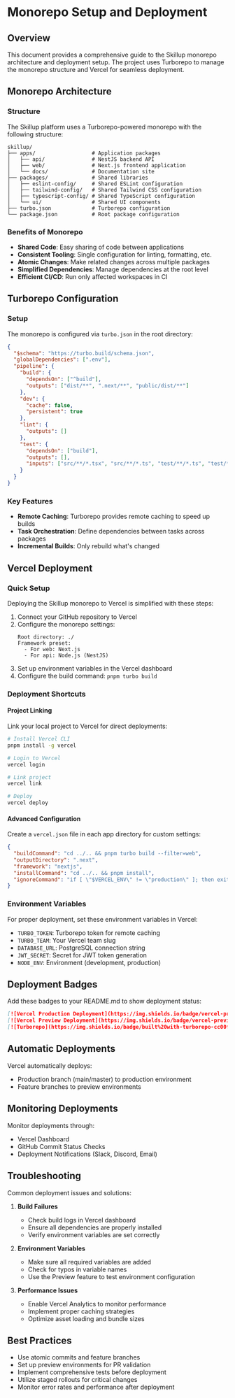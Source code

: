 # Monorepo Setup and Deployment

## Overview

This document provides a comprehensive guide to the Skillup monorepo architecture and deployment setup. The project uses Turborepo to manage the monorepo structure and Vercel for seamless deployment.

## Monorepo Architecture

### Structure

The Skillup platform uses a Turborepo-powered monorepo with the following structure:

```
skillup/
├── apps/                  # Application packages
│   ├── api/               # NestJS backend API
│   ├── web/               # Next.js frontend application
│   └── docs/              # Documentation site
├── packages/              # Shared libraries
│   ├── eslint-config/     # Shared ESLint configuration
│   ├── tailwind-config/   # Shared Tailwind CSS configuration
│   ├── typescript-config/ # Shared TypeScript configuration
│   └── ui/                # Shared UI components
├── turbo.json             # Turborepo configuration
└── package.json           # Root package configuration
```

### Benefits of Monorepo

- **Shared Code**: Easy sharing of code between applications
- **Consistent Tooling**: Single configuration for linting, formatting, etc.
- **Atomic Changes**: Make related changes across multiple packages
- **Simplified Dependencies**: Manage dependencies at the root level
- **Efficient CI/CD**: Run only affected workspaces in CI

## Turborepo Configuration

### Setup

The monorepo is configured via `turbo.json` in the root directory:

```json
{
  "$schema": "https://turbo.build/schema.json",
  "globalDependencies": [".env"],
  "pipeline": {
    "build": {
      "dependsOn": ["^build"],
      "outputs": ["dist/**", ".next/**", "public/dist/**"]
    },
    "dev": {
      "cache": false,
      "persistent": true
    },
    "lint": {
      "outputs": []
    },
    "test": {
      "dependsOn": ["build"],
      "outputs": [],
      "inputs": ["src/**/*.tsx", "src/**/*.ts", "test/**/*.ts", "test/**/*.tsx"]
    }
  }
}
```

### Key Features

- **Remote Caching**: Turborepo provides remote caching to speed up builds
- **Task Orchestration**: Define dependencies between tasks across packages
- **Incremental Builds**: Only rebuild what's changed

## Vercel Deployment

### Quick Setup

Deploying the Skillup monorepo to Vercel is simplified with these steps:

1. Connect your GitHub repository to Vercel
2. Configure the monorepo settings:
   ```
   Root directory: ./
   Framework preset:
     - For web: Next.js
     - For api: Node.js (NestJS)
   ```
3. Set up environment variables in the Vercel dashboard
4. Configure the build command: `pnpm turbo build`

### Deployment Shortcuts

#### Project Linking

Link your local project to Vercel for direct deployments:

```bash
# Install Vercel CLI
pnpm install -g vercel

# Login to Vercel
vercel login

# Link project
vercel link

# Deploy
vercel deploy
```

#### Advanced Configuration

Create a `vercel.json` file in each app directory for custom settings:

```json
{
  "buildCommand": "cd ../.. && pnpm turbo build --filter=web",
  "outputDirectory": ".next",
  "framework": "nextjs",
  "installCommand": "cd ../.. && pnpm install",
  "ignoreCommand": "if [ \"$VERCEL_ENV\" != \"production\" ]; then exit 0; fi"
}
```

### Environment Variables

For proper deployment, set these environment variables in Vercel:

- `TURBO_TOKEN`: Turborepo token for remote caching
- `TURBO_TEAM`: Your Vercel team slug
- `DATABASE_URL`: PostgreSQL connection string
- `JWT_SECRET`: Secret for JWT token generation
- `NODE_ENV`: Environment (development, production)

## Deployment Badges

Add these badges to your README.md to show deployment status:

```markdown
[![Vercel Production Deployment](https://img.shields.io/badge/vercel-production-brightgreen?logo=vercel)](https://skillup.masalief.my.id/)
[![Vercel Preview Deployment](https://img.shields.io/badge/vercel-preview-orange?logo=vercel)](https://preview.skillup.masalief.my.id/)
[![Turborepo](https://img.shields.io/badge/built%20with-turborepo-cc00ff.svg?style=flat&logo=turborepo)](https://turborepo.org/)
```

## Automatic Deployments

Vercel automatically deploys:
- Production branch (main/master) to production environment
- Feature branches to preview environments

## Monitoring Deployments

Monitor deployments through:
- Vercel Dashboard
- GitHub Commit Status Checks
- Deployment Notifications (Slack, Discord, Email)

## Troubleshooting

Common deployment issues and solutions:

1. **Build Failures**
   - Check build logs in Vercel dashboard
   - Ensure all dependencies are properly installed
   - Verify environment variables are set correctly

2. **Environment Variables**
   - Make sure all required variables are added
   - Check for typos in variable names
   - Use the Preview feature to test environment configuration

3. **Performance Issues**
   - Enable Vercel Analytics to monitor performance
   - Implement proper caching strategies
   - Optimize asset loading and bundle sizes

## Best Practices

- Use atomic commits and feature branches
- Set up preview environments for PR validation
- Implement comprehensive tests before deployment
- Utilize staged rollouts for critical changes
- Monitor error rates and performance after deployment